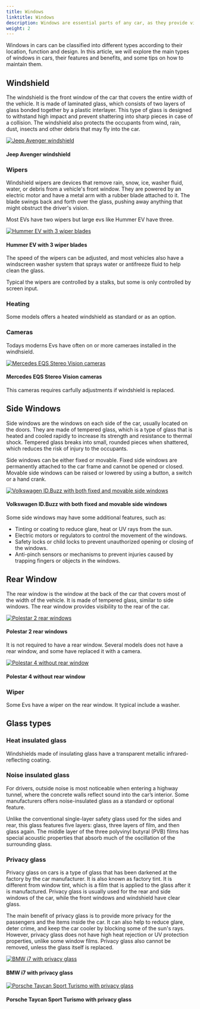 ```yaml
---
title: Windows
linktitle: Windows
description: Windows are essential parts of any car, as they provide visibility, ventilation, protection and comfort to the driver and passengers. 
weight: 2
---
```

<!-- markdownlint-disable MD033 -->

Windows in cars can be classified into different types according to their location, function and design. In this article, we will explore the main types of windows in cars, their features and benefits, and some tips on how to maintain them.

## Windshield

The windshield is the front window of the car that covers the entire width of the vehicle. It is made of laminated glass, which consists of two layers of glass bonded together by a plastic interlayer. This type of glass is designed to withstand high impact and prevent shattering into sharp pieces in case of a collision. The windshield also protects the occupants from wind, rain, dust, insects and other debris that may fly into the car.

<figur>
    <a href="https://media.evkx.net/multimedia/technology/windows/windshield_1.jpeg">
        <img src="https://media.evkx.net/multimedia/technology/windows/windshield_1_st.jpeg" alt="Jeep Avenger windshield" title="Jeep Avenger windshield">
    </a>
    <figcaption><h4>Jeep Avenger windshield</h4></figcaption>
</figur>


### Wipers

Windshield wipers are devices that remove rain, snow, ice, washer fluid, water, or debris from a vehicle's front window. They are powered by an electric motor and have a metal arm with a rubber blade attached to it. The blade swings back and forth over the glass, pushing away anything that might obstruct the driver's vision. 

Most EVs have two wipers but large evs like Hummer EV have three. 


<figur>
    <a href="https://media.evkx.net/multimedia/technology/windows/wipers_1.jpg">
        <img src="https://media.evkx.net/multimedia/technology/windows/wipers_1_st.jpg" alt="Hummer EV with 3 wiper blades" title="Hummer EV with 3 wiper blades">
    </a>
    <figcaption><h4>Hummer EV with 3 wiper blades</h4></figcaption>
</figur>

The speed of the wipers can be adjusted, and most vehicles also have a windscreen washer system that sprays water or antifreeze fluid to help clean the glass.

Typical the wipers are controlled by a stalks, but some is only controlled by screen input.

### Heating

Some models offers a heated windshield as standard or as an option. 

### Cameras

Todays moderns Evs have often on or more cameraes installed in the windhsield. 

<figur>
    <a href="https://media.evkx.net/multimedia/technology/sensorsandcameras/cameras/eqsfrontcameras.jpg">
        <img src="https://media.evkx.net/multimedia/technology/sensorsandcameras/cameras/eqsfrontcameras_st.jpg" alt="Mercedes EQS Stereo Vision cameras" title="Mercedes EQS Stereo Vision cameras">
    </a>
    <figcaption><h4>Mercedes EQS Stereo Vision cameras</h4></figcaption>
</figur>

This cameras requires carfully adjustments if windshield is replaced. 

## Side Windows

Side windows are the windows on each side of the car, usually located on the doors. They are made of tempered glass, which is a type of glass that is heated and cooled rapidly to increase its strength and resistance to thermal shock. Tempered glass breaks into small, rounded pieces when shattered, which reduces the risk of injury to the occupants.

Side windows can be either fixed or movable. Fixed side windows are permanently attached to the car frame and cannot be opened or closed. Movable side windows can be raised or lowered by using a button, a switch or a hand crank. 

<figur>
    <a href="https://media.evkx.net/multimedia/technology/windows/sidewindows_1.jpg">
        <img src="https://media.evkx.net/multimedia/technology/windows/sidewindows_1_st.jpg" alt="Volkswagen ID.Buzz with both fixed and movable side windows" title="Volkswagen ID.Buzz with both fixed and movable side windows">
    </a>
    <figcaption><h4>Volkswagen ID.Buzz with both fixed and movable side windows</h4></figcaption>
</figur>


Some side windows may have some additional features, such as:

- Tinting or coating to reduce glare, heat or UV rays from the sun.
- Electric motors or regulators to control the movement of the windows.
- Safety locks or child locks to prevent unauthorized opening or closing of the windows.
- Anti-pinch sensors or mechanisms to prevent injuries caused by trapping fingers or objects in the windows.

## Rear Window

The rear window is the window at the back of the car that covers most of the width of the vehicle. It is made of tempered glass, similar to side windows. The rear window provides visibility to the rear of the car.

<figur>
    <a href="https://media.evkx.net/multimedia/technology/windows/rearwindows_1.jpg">
        <img src="https://media.evkx.net/multimedia/technology/windows/rearwindows_1_st.jpg" alt="Polestar 2 rear windows" title="Polestar 2 rear windows">
    </a>
    <figcaption><h4>Polestar 2 rear windows</h4></figcaption>
</figur>

It is not required to have a rear window. Several models does not have a rear window, and some have replaced it with a camera. 

<figur>
    <a href="https://media.evkx.net/multimedia/technology/windows/rearwindows_2.jpg">
        <img src="https://media.evkx.net/multimedia/technology/windows/rearwindows_2_st.jpg" alt="Polestar 4 without rear window" title="Polestar 4 without rear window">
    </a>
    <figcaption><h4>Polestar 4 without rear window</h4></figcaption>
</figur>


### Wiper

Some Evs have a wiper on the rear window. It typical include a washer. 




## Glass types

### Heat insulated glass

Windshields made of insulating glass have a transparent metallic infrared-reflecting coating.

### Noise insulated glass

For drivers, outside noise is most noticeable when entering a highway tunnel, where the concrete walls reflect sound into the car’s interior.
Some manufacturers offers noise-insulated glass as a standard or optional feature. 

Unlike the conventional single-layer safety glass used for the sides and rear, this glass features five layers: glass, three layers of film, and then glass again. The middle layer of the three polyvinyl butyral (PVB) films has special acoustic properties that absorb much of the oscillation of the surrounding glass.

### Privacy glass

Privacy glass on cars is a type of glass that has been darkened at the factory by the car manufacturer. It is also known as factory tint. It is different from window tint, which is a film that is applied to the glass after it is manufactured. Privacy glass is usually used for the rear and side windows of the car, while the front windows and windshield have clear glass.

The main benefit of privacy glass is to provide more privacy for the passengers and the items inside the car. It can also help to reduce glare, deter crime, and keep the car cooler by blocking some of the sun's rays. However, privacy glass does not have high heat rejection or UV protection properties, unlike some window films. Privacy glass also cannot be removed, unless the glass itself is replaced.

<figur>
    <a href="https://media.evkx.net/multimedia/technology/windows/privacyglass_1.jpg">
        <img src="https://media.evkx.net/multimedia/technology/windows/privacyglass_1_st.jpg" alt="BMW i7 with privacy glass" title="BMW i7 with privacy glass">
    </a>
    <figcaption><h4>BMW i7 with privacy glass</h4></figcaption>
</figur>

<figur>
    <a href="https://media.evkx.net/multimedia/technology/windows/privacyglass_2.jpg">
        <img src="https://media.evkx.net/multimedia/technology/windows/privacyglass_2_st.jpg" alt="Porsche Taycan Sport Turismo with privacy glass" title="Porsche Taycan Sport Turismo with privacy glass">
    </a>
    <figcaption><h4>Porsche Taycan Sport Turismo with privacy glass</h4></figcaption>
</figur>


